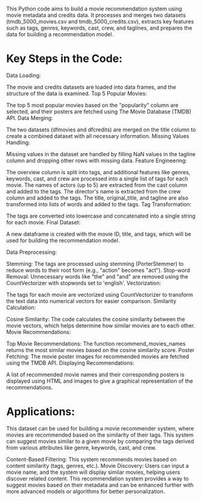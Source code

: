This Python code aims to build a movie recommendation system using movie metadata and credits data. It processes and merges two datasets (tmdb_5000_movies.csv and tmdb_5000_credits.csv), extracts key features such as tags, genres, keywords, cast, crew, and taglines, and prepares the data for building a recommendation model.

# Key Steps in the Code:
Data Loading:

The movie and credits datasets are loaded into data frames, and the structure of the data is examined.
Top 5 Popular Movies:

The top 5 most popular movies based on the "popularity" column are selected, and their posters are fetched using The Movie Database (TMDB) API.
Data Merging:

The two datasets (dfmovies and dfcredits) are merged on the title column to create a combined dataset with all necessary information.
Missing Values Handling:

Missing values in the dataset are handled by filling NaN values in the tagline column and dropping other rows with missing data.
Feature Engineering:

The overview column is split into tags, and additional features like genres, keywords, cast, and crew are processed into a single list of tags for each movie.
The names of actors (up to 5) are extracted from the cast column and added to the tags.
The director's name is extracted from the crew column and added to the tags.
The title, original_title, and tagline are also transformed into lists of words and added to the tags.
Tag Transformation:

The tags are converted into lowercase and concatenated into a single string for each movie.
Final Dataset:

A new dataframe is created with the movie ID, title, and tags, which will be used for building the recommendation model.


Data Preprocessing:

Stemming: The tags are processed using stemming (PorterStemmer) to reduce words to their root form (e.g., "action" becomes "act").
Stop-word Removal: Unnecessary words like "the" and "and" are removed using the CountVectorizer with stopwords set to 'english'.
Vectorization:

The tags for each movie are vectorized using CountVectorizer to transform the text data into numerical vectors for easier comparison.
Similarity Calculation:

Cosine Similarity: The code calculates the cosine similarity between the movie vectors, which helps determine how similar movies are to each other.
Movie Recommendations:

Top Movie Recommendations: The function recommend_movies_names returns the most similar movies based on the cosine similarity score.
Poster Fetching: The movie poster images for recommended movies are fetched using the TMDB API.
Displaying Recommendations:

A list of recommended movie names and their corresponding posters is displayed using HTML and images to give a graphical representation of the recommendations.



# Applications:
This dataset can be used for building a movie recommender system, where movies are recommended based on the similarity of their tags. This system can suggest movies similar to a given movie by comparing the tags derived from various attributes like genre, keywords, cast, and crew.


Content-Based Filtering: This system recommends movies based on content similarity (tags, genres, etc.).
Movie Discovery: Users can input a movie name, and the system will display similar movies, helping users discover related content.
This recommendation system provides a way to suggest movies based on their metadata and can be enhanced further with more advanced models or algorithms for better personalization.

